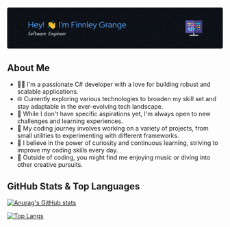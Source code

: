 ![Header](./finnleygrange.png)

## About Me

- 👨‍💻 I'm a passionate C# developer with a love for building robust and scalable applications.
- 🌐 Currently exploring various technologies to broaden my skill set and stay adaptable in the ever-evolving tech landscape.
- 🚀 While I don't have specific aspirations yet, I'm always open to new challenges and learning experiences.
- 🎯 My coding journey involves working on a variety of projects, from small utilities to experimenting with different frameworks.
- 🌟 I believe in the power of curiosity and continuous learning, striving to improve my coding skills every day.
- 🎸 Outside of coding, you might find me enjoying music or diving into other creative pursuits.

## GitHub Stats & Top Languages

[![Anurag's GitHub stats](https://github-readme-stats.vercel.app/api?username=finnleygrange&theme=github_dark&rank_icon=github&card_width=500px)](https://github.com/anuraghazra/github-readme-stats)

[![Top Langs](https://github-readme-stats.vercel.app/api/top-langs/?username=finnleygrange&theme=github_dark&card_width=500px)](https://github.com/anuraghazra/github-readme-stats)

<!--
**finnleygrange/finnleygrange** is a ✨ _special_ ✨ repository because its `README.md` (this file) appears on your GitHub profile.

Here are some ideas to get you started:

- 🔭 I’m currently working on ...
- 🌱 I’m currently learning ...
- 👯 I’m looking to collaborate on ...
- 🤔 I’m looking for help with ...
- 💬 Ask me about ...
- 📫 How to reach me: ...
- 😄 Pronouns: ...
- ⚡ Fun fact: ...
-->
